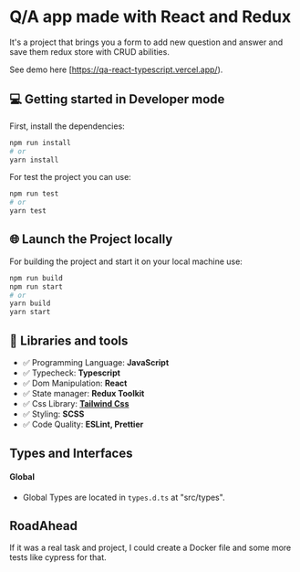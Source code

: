# Q/A app made with React and Redux

It's a project that brings you a form to add new question and answer and save them redux store with CRUD abilities.

See demo here [https://qa-react-typescript.vercel.app/).


## 💻 Getting started in Developer mode

First, install the dependencies:

```bash
npm run install
# or
yarn install
```

For test the project you can use:
```bash
npm run test
# or
yarn test
```


## 🌐 Launch the Project locally

For building the project and start it on your local machine use:

```bash
npm run build
npm run start
# or
yarn build
yarn start
```


## 🧰 Libraries and tools

- ✅ Programming Language: **JavaScript**
- ✅ Typecheck: **Typescript**
- ✅ Dom Manipulation: **React**
- ✅ State manager: **Redux Toolkit**
- ✅ Css Library: **[Tailwind Css](https://tailwindcss.com/)**
- ✅ Styling: **SCSS**
- ✅ Code Quality: **ESLint, Prettier**


## Types and Interfaces

#### Global

- Global Types are located in `types.d.ts` at "src/types".


## RoadAhead

If it was a real task and project, I could create a Docker file and some more tests like cypress for that.
